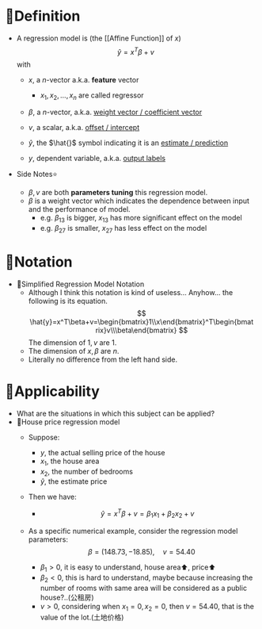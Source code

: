 # 📝Definition
- A regression model is (the [[Affine Function]] of $x$)
  $$
  \hat{y} = x^T\beta+v
  $$
  with
    - $x$, a $n$-vector a.k.a. **feature** vector
        - $x_1,x_2,...,x_n$ are called regressor
        
    - $\beta$, a $n$-vector, a.k.a. <u>weight vector / coefficient vector</u>
    - $v$, a scalar, a.k.a. <u>offset / intercept</u>
    - $\hat{y}$, the $\hat{}$ symbol indicating it is an <u>estimate / prediction</u>
    - $y$, dependent variable, a.k.a. <u>output labels</u>
    
- Side Notes⭐
    - $\beta, v$ are both **parameters tuning** this regression model.
    - $\beta$ is a weight vector which indicates the dependence between input and the performance of model.
        - e.g. $\beta_{13}$ is bigger, $x_{13}$ has more significant effect on the model
        - e.g. $\beta_{27}$ is smaller, $x_{27}$ has less effect on the model
        
# 🧮Notation
- 📌Simplified Regression Model Notation
    - Although I think this notation is kind of useless... Anyhow... the following is its equation.
      $$
      \hat{y}=x^T\beta+v=\begin{bmatrix}1\\x\end{bmatrix}^T\begin{bmatrix}v\\\beta\end{bmatrix}
      $$
      The dimension of $1,v$ are 1.
    - The dimension of $x,\beta$ are $n$.
    - Literally no difference from the left hand side.
    
# 🤳Applicability
- What are the situations in which this subject can be applied?
- 📌House price regression model
    - Suppose:
        - $y$, the actual selling price of the house
        - $x_1$, the house area
        - $x_2$, the number of bedrooms
        - $\hat{y}$, the estimate price
        
    - Then we have:
        - $$
          \hat{y}=x^T\beta+v=\beta_1x_1+\beta_2x_2+v
          $$
        
    - As a specific numerical example, consider the regression model parameters:
      $$
      \beta=(148.73,-18.85), \quad v=54.40
      $$
        - $\beta_1>0$, it is easy to understand, house area⬆, price⬆
        - $\beta_2<0$, this is hard to understand, maybe because increasing the number of rooms with same area will be considered as a public house?..(公租房)
        - $v>0$, considering when $x_1=0,x_2=0$, then $v=54.40$, that is the value of the lot.(土地价格)
        